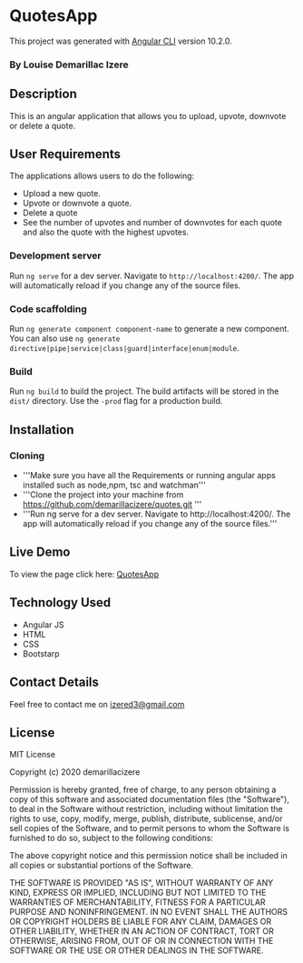 # QuotesApp

This project was generated with [Angular CLI](https://github.com/angular/angular-cli) version 10.2.0.

### By Louise Demarillac Izere

## Description
This is an angular application that allows you to upload, upvote, downvote or delete a quote.

## User Requirements
The applications allows users to do the following:

+ Upload a new quote.
+ Upvote or downvote a quote.
+ Delete a quote
+ See the number of upvotes and number of downvotes for each quote and also the quote with the highest upvotes.

### Development server

Run `ng serve` for a dev server. Navigate to `http://localhost:4200/`. The app will automatically reload if you change any of the source files.

### Code scaffolding

Run `ng generate component component-name` to generate a new component. You can also use `ng generate directive|pipe|service|class|guard|interface|enum|module`.

### Build

Run `ng build` to build the project. The build artifacts will be stored in the `dist/` directory. Use the `-prod` flag for a production build.

## Installation
### Cloning
+ '''Make sure you have all the Requirements or running angular apps installed such as node,npm, tsc and watchman'''
+ '''Clone the project into your machine from https://github.com/demarillacizere/quotes.git '''
+ '''Run ng serve for a dev server. Navigate to http://localhost:4200/. The app will automatically reload if you change any of the source files.'''


## Live Demo
To view the page click here: [QuotesApp](https://demarillacizere.github.io/quotes/)

## Technology Used
+ Angular JS
+ HTML 
+ CSS
+ Bootstarp

## Contact Details
Feel free to contact me on izered3@gmail.com

## License
MIT License

Copyright (c) 2020 demarillacizere

Permission is hereby granted, free of charge, to any person obtaining a copy of this software and associated documentation files (the "Software"), to deal in the Software without restriction, including without limitation the rights to use, copy, modify, merge, publish, distribute, sublicense, and/or sell copies of the Software, and to permit persons to whom the Software is furnished to do so, subject to the following conditions:

The above copyright notice and this permission notice shall be included in all copies or substantial portions of the Software.

THE SOFTWARE IS PROVIDED "AS IS", WITHOUT WARRANTY OF ANY KIND, EXPRESS OR IMPLIED, INCLUDING BUT NOT LIMITED TO THE WARRANTIES OF MERCHANTABILITY, FITNESS FOR A PARTICULAR PURPOSE AND NONINFRINGEMENT. IN NO EVENT SHALL THE AUTHORS OR COPYRIGHT HOLDERS BE LIABLE FOR ANY CLAIM, DAMAGES OR OTHER LIABILITY, WHETHER IN AN ACTION OF CONTRACT, TORT OR OTHERWISE, ARISING FROM, OUT OF OR IN CONNECTION WITH THE SOFTWARE OR THE USE OR OTHER DEALINGS IN THE SOFTWARE.


